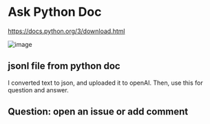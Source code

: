 # Ask Python Doc
https://docs.python.org/3/download.html

![image](https://user-images.githubusercontent.com/901975/115994525-f0cfd180-a609-11eb-9b7c-820818e752a2.png)


## jsonl file from python doc
I converted text to json, and uploaded it to openAI. Then, use this for question and answer.

## Question: open an issue or add comment
